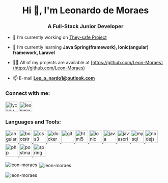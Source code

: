 <h1 align="center">Hi 👋, I'm Leonardo de Moraes</h1>
<h3 align="center">A Full-Stack Junior Developer</h3>

- 🔭 I’m currently working on [They-safe Project](https://github.com/Safe-Nature/They-Matter)

- 🌱 I’m currently learning **Java Spring(framework), Ionic(angular) framework, Laravel**

- 👨‍💻 All of my projects are available at [https://github.com/Leon-Moraes](https://github.com/Leon-Moraes)

- 📫 E-mail **Leo_o_nardo1@outlook.com**

<h3 align="left">Connect with me:</h3>
<p align="left">
<a href="https://twitter.com/lycarium1" target="blank"><img align="center" src="https://cdn.jsdelivr.net/npm/simple-icons@3.0.1/icons/twitter.svg" alt="lycarium1" height="30" width="40" /></a>
<a href="https://linkedin.com/in/leommagalhaes" target="blank"><img align="center" src="https://cdn.jsdelivr.net/npm/simple-icons@3.0.1/icons/linkedin.svg" alt="leommagalhaes" height="30" width="40" /></a>
</p>

<h3 align="left">Languages and Tools:</h3>
<p align="left"> <a href="https://angular.io" target="_blank"> <img src="https://devicons.github.io/devicon/devicon.git/icons/angularjs/angularjs-original.svg" alt="angularjs" width="40" height="40"/> </a> <a href="https://getbootstrap.com" target="_blank"> <img src="https://devicons.github.io/devicon/devicon.git/icons/bootstrap/bootstrap-plain.svg" alt="bootstrap" width="40" height="40"/> </a> <a href="https://www.w3schools.com/css/" target="_blank"> <img src="https://devicons.github.io/devicon/devicon.git/icons/css3/css3-original-wordmark.svg" alt="css3" width="40" height="40"/> </a> <a href="https://www.docker.com/" target="_blank"> <img src="https://devicons.github.io/devicon/devicon.git/icons/docker/docker-original-wordmark.svg" alt="docker" width="40" height="40"/> </a> <a href="https://git-scm.com/" target="_blank"> <img src="https://www.vectorlogo.zone/logos/git-scm/git-scm-icon.svg" alt="git" width="40" height="40"/> </a> <a href="https://www.w3.org/html/" target="_blank"> <img src="https://devicons.github.io/devicon/devicon.git/icons/html5/html5-original-wordmark.svg" alt="html5" width="40" height="40"/> </a> <a href="https://ionicframework.com" target="_blank"> <img src="https://upload.wikimedia.org/wikipedia/commons/d/d1/Ionic_Logo.svg" alt="ionic" width="40" height="40"/> </a> <a href="https://www.java.com" target="_blank"> <img src="https://devicons.github.io/devicon/devicon.git/icons/java/java-original-wordmark.svg" alt="java" width="40" height="40"/> </a> <a href="https://developer.mozilla.org/en-US/docs/Web/JavaScript" target="_blank"> <img src="https://devicons.github.io/devicon/devicon.git/icons/javascript/javascript-original.svg" alt="javascript" width="40" height="40"/> </a> <a href="https://www.mysql.com/" target="_blank"> <img src="https://devicons.github.io/devicon/devicon.git/icons/mysql/mysql-original-wordmark.svg" alt="mysql" width="40" height="40"/> </a> <a href="https://nodejs.org" target="_blank"> <img src="https://devicons.github.io/devicon/devicon.git/icons/nodejs/nodejs-original-wordmark.svg" alt="nodejs" width="40" height="40"/> </a> <a href="https://www.php.net" target="_blank"> <img src="https://devicons.github.io/devicon/devicon.git/icons/php/php-original.svg" alt="php" width="40" height="40"/> </a> <a href="https://postman.com" target="_blank"> <img src="https://www.vectorlogo.zone/logos/getpostman/getpostman-icon.svg" alt="postman" width="40" height="40"/> </a> <a href="https://spring.io/" target="_blank"> <img src="https://www.vectorlogo.zone/logos/springio/springio-icon.svg" alt="spring" width="40" height="40"/> </a> </p>

<p><img align="left" src="https://github-readme-stats.vercel.app/api/top-langs?username=leon-moraes&show_icons=true&locale=en&layout=compact" alt="leon-moraes" /></p>

<p>&nbsp;<img align="center" src="https://github-readme-stats.vercel.app/api?username=leon-moraes&show_icons=true&locale=en" alt="leon-moraes" /></p>

<p><img align="center" src="https://github-readme-streak-stats.herokuapp.com/?user=leon-moraes&" alt="leon-moraes" /></p>
